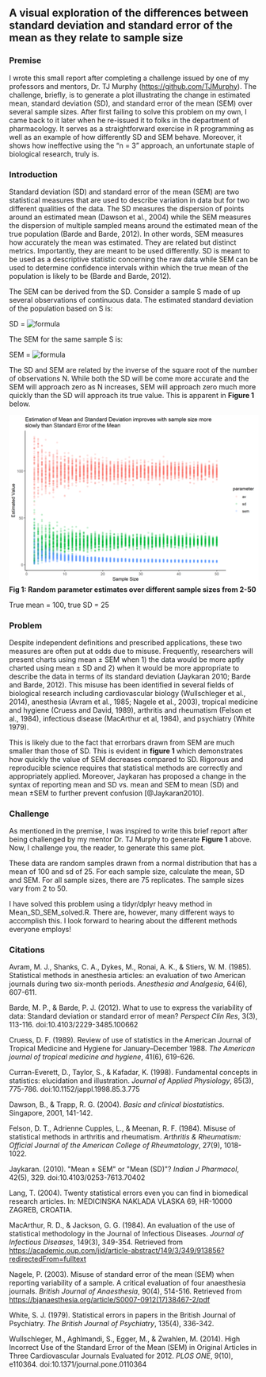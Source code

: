 ## A visual exploration of the differences between standard deviation and standard error of the mean as they relate to sample size


### Premise
I wrote this small report after completing a challenge issued by one of my professors and mentors, Dr. TJ Murphy (https://github.com/TJMurphy). The challenge, briefly, is to generate a plot illustrating the change in estimated mean, standard deviation (SD), and standard error of the mean (SEM) over several sample sizes. After first failing to solve this problem on my own, I came back to it later when he re-issued it to folks in the department of pharmacology. It serves as a straightforward exercise in R programming as well as an example of how differently SD and SEM behave. Moreover, it shows how ineffective using the “n = 3” approach, an unfortunate staple of biological research, truly is.

### Introduction
Standard deviation (SD) and standard error of the mean (SEM) are two statistical measures that are used to describe variation in data but for two different qualities of the data. The SD measures the dispersion of points around an estimated mean (Dawson et al., 2004) while the SEM measures the dispersion of multiple sampled means around the estimated mean of the true population (Barde and Barde, 2012). In other words, SEM measures how accurately the mean was estimated. They are related but distinct metrics. Importantly, they are meant to be used differently. SD is meant to be used as a descriptive statistic concerning the raw data while SEM can be used to determine confidence intervals within which the true mean of the population is likely to be (Barde and Barde, 2012).

The SEM can be derived from the SD. Consider a sample S made of up several observations of continuous data. The estimated standard deviation of the population based on S is:

SD = ![formula](https://render.githubusercontent.com/render/math?math=\sqrt{\frac{1}{N-1}\sum_{i=1}^n%20(x_i%20-%20\bar{x})^2})

The SEM for the same sample S is:

SEM = ![formula](https://render.githubusercontent.com/render/math?math=\frac{SD}{\sqrt{N}})

The SD and SEM are related by the inverse of the square root of the number of observations N. While both the SD will be come more accurate and the SEM will approach zero as N increases, SEM will approach zero much more quickly than the SD will approach its true value. This is apparent in **Figure 1** below.

![.](Mean_sd_sem.png)
**Fig 1: Random parameter estimates over different sample sizes from 2-50**

True mean = 100, true SD = 25

### Problem

Despite independent definitions and prescribed applications, these two measures are often put at odds due to misuse. Frequently, researchers will present charts using mean ± SEM when 1) the data would be more aptly charted using mean ± SD and 2) when it would be more appropriate to describe the data in terms of its standard deviation (Jaykaran 2010; Barde and Barde, 2012). This misuse has been identified in several fields of biological research including cardiovascular biology (Wullschleger et al., 2014), anesthesia (Avram et al., 1985; Nagele et al., 2003), tropical medicine and hygiene (Cruess and David, 1989), arthritis and rheumatism (Felson et al., 1984), infectious disease (MacArthur et al, 1984), and psychiatry (White 1979).

This is likely due to the fact that errorbars drawn from SEM are much smaller than those of SD. This is evident in **figure 1** which demonstrates how quickly the value of SEM decreases compared to SD. Rigorous and reproducible science requires that statistical methods are correctly and appropriately applied. Moreover, Jaykaran has proposed a change in the syntax of reporting mean and SD vs. mean and SEM to mean (SD) and mean ±SEM to further prevent confusion [@Jaykaran2010]. 

### Challenge

As mentioned in the premise, I was inspired to write this brief report after being challenged by my mentor Dr. TJ Murphy to generate **Figure 1** above. Now, I challenge you, the reader, to generate this same plot. 

These data are random samples drawn from a normal distribution that has a mean of 100 and sd of 25. For each sample size, calculate the mean, SD and SEM. For all sample sizes, there are 75 replicates. The sample sizes vary from 2 to 50.

I have solved this problem using a tidyr/dplyr heavy method in Mean_SD_SEM_solved.R. There are, however, many different ways to accomplish this. I look forward to hearing about the different methods everyone employs!

### Citations

Avram, M. J., Shanks, C. A., Dykes, M., Ronai, A. K., & Stiers, W. M. (1985). Statistical methods in anesthesia articles: an evaluation of two American journals during two six-month periods. *Anesthesia and Analgesia*, 64(6), 607-611. 

Barde, M. P., & Barde, P. J. (2012). What to use to express the variability of data: Standard deviation or standard error of mean? *Perspect Clin Res*, 3(3), 113-116. doi:10.4103/2229-3485.100662

Cruess, D. F. (1989). Review of use of statistics in the American Journal of Tropical Medicine and Hygiene for January–December 1988. *The American journal of tropical medicine and hygiene*, 41(6), 619-626. 

Curran-Everett, D., Taylor, S., & Kafadar, K. (1998). Fundamental concepts in statistics: elucidation and illustration. *Journal of Applied Physiology*, 85(3), 775-786. doi:10.1152/jappl.1998.85.3.775

Dawson, B., & Trapp, R. G. (2004). *Basic and clinical biostatistics*. Singapore, 2001, 141-142. 

Felson, D. T., Adrienne Cupples, L., & Meenan, R. F. (1984). Misuse of statistical methods in arthritis and rheumatism. *Arthritis & Rheumatism: Official Journal of the American College of Rheumatology*, 27(9), 1018-1022. 

Jaykaran. (2010). "Mean ± SEM" or "Mean (SD)"? *Indian J Pharmacol*, 42(5), 329. doi:10.4103/0253-7613.70402

Lang, T. (2004). Twenty statistical errors even you can find in biomedical research articles. In: MEDICINSKA NAKLADA VLASKA 69, HR-10000 ZAGREB, CROATIA.

MacArthur, R. D., & Jackson, G. G. (1984). An evaluation of the use of statistical methodology in the Journal of Infectious Diseases. *Journal of Infectious Diseases*, 149(3), 349-354. Retrieved from https://academic.oup.com/jid/article-abstract/149/3/349/913856?redirectedFrom=fulltext

Nagele, P. (2003). Misuse of standard error of the mean (SEM) when reporting variability of a sample. A critical evaluation of four anaesthesia journals. *British Journal of Anaesthesia*, 90(4), 514-516. Retrieved from https://bjanaesthesia.org/article/S0007-0912(17)38467-2/pdf

White, S. J. (1979). Statistical errors in papers in the British Journal of Psychiatry. *The British Journal of Psychiatry*, 135(4), 336-342. 

Wullschleger, M., Aghlmandi, S., Egger, M., & Zwahlen, M. (2014). High Incorrect Use of the Standard Error of the Mean (SEM) in Original Articles in Three Cardiovascular Journals Evaluated for 2012. *PLOS ONE*, 9(10), e110364. doi:10.1371/journal.pone.0110364
